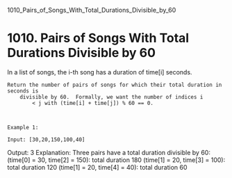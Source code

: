 1010_Pairs_of_Songs_With_Total_Durations_Divisible_by_60
# 1010. Pairs of Songs With Total Durations Divisible by 60

In a list of songs, the i-th song has a duration
        of time[i] seconds. 

    Return the number of pairs of songs for which their total duration in seconds is
        divisible by 60.  Formally, we want the number of indices i
            < j with (time[i] + time[j]) % 60 == 0.

     

    Example 1:

    Input: [30,20,150,100,40]
Output: 3
Explanation: Three pairs have a total duration divisible by 60:
(time[0] = 30, time[2] = 150): total duration 180
(time[1] = 20, time[3] = 100): total duration 120
(time[1] = 20, time[4] = 40): total duration 60